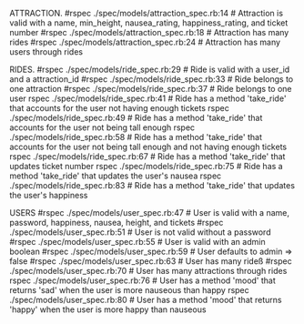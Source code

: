  ATTRACTION.
#rspec ./spec/models/attraction_spec.rb:14 # Attraction is valid with a name, min_height, nausea_rating, happiness_rating, and ticket number
#rspec ./spec/models/attraction_spec.rb:18 # Attraction has many rides
#rspec ./spec/models/attraction_spec.rb:24 # Attraction has many users through rides

RIDES.
#rspec ./spec/models/ride_spec.rb:29 # Ride is valid with a user_id and a attraction_id
#rspec ./spec/models/ride_spec.rb:33 # Ride belongs to one attraction
#rspec ./spec/models/ride_spec.rb:37 # Ride belongs to one user
rspec ./spec/models/ride_spec.rb:41 # Ride has a method 'take_ride' that accounts for the user not having enough tickets
rspec ./spec/models/ride_spec.rb:49 # Ride has a method 'take_ride' that accounts for the user not being tall enough
rspec ./spec/models/ride_spec.rb:58 # Ride has a method 'take_ride' that accounts for the user not being tall enough and not having enough tickets
rspec ./spec/models/ride_spec.rb:67 # Ride has a method 'take_ride' that updates ticket number
rspec ./spec/models/ride_spec.rb:75 # Ride has a method 'take_ride' that updates the user's nausea
rspec ./spec/models/ride_spec.rb:83 # Ride has a method 'take_ride' that updates the user's happiness


USERS
#rspec ./spec/models/user_spec.rb:47 # User is valid with a name, password, happiness, nausea, height, and tickets
#rspec ./spec/models/user_spec.rb:51 # User is not valid without a password
#rspec ./spec/models/user_spec.rb:55 # User is valid with an admin boolean
#rspec ./spec/models/user_spec.rb:59 # User defaults to admin => false
#rspec ./spec/models/user_spec.rb:63 # User has many rideß
#rspec ./spec/models/user_spec.rb:70 # User has many attractions through rides
rspec ./spec/models/user_spec.rb:76 # User has a method 'mood' that returns 'sad' when the user is more nauseous than happy
rspec ./spec/models/user_spec.rb:80 # User has a method 'mood' that returns 'happy' when the user is more happy than nauseous

